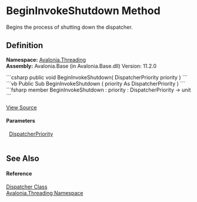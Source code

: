 # BeginInvokeShutdown Method


Begins the process of shutting down the dispatcher.



## Definition
**Namespace:** <a href="N_Avalonia_Threading">Avalonia.Threading</a>  
**Assembly:** Avalonia.Base (in Avalonia.Base.dll) Version: 11.2.0

<Tabs groupId="api-code-preview">
<TabItem value="csharp" label="C#">
```csharp
public void BeginInvokeShutdown(
	DispatcherPriority priority
)
```
</TabItem>
<TabItem value="vb" label="VB">
```vb
Public Sub BeginInvokeShutdown ( 
	priority As DispatcherPriority
)
```
</TabItem>
<TabItem value="fsharp" label="F#">
```fsharp
member BeginInvokeShutdown : 
        priority : DispatcherPriority -> unit 
```
</TabItem>
</Tabs>



<a href="https://github.com/AvaloniaUI/Avalonia/tree/master/src/Avalonia.Base/Threading/Dispatcher.MainLoop.cs#L98" title="View the source code">View Source</a>



#### Parameters
<dl><dt>  <a href="T_Avalonia_Threading_DispatcherPriority">DispatcherPriority</a></dt><dd> </dd></dl>

## See Also


#### Reference
<a href="T_Avalonia_Threading_Dispatcher">Dispatcher Class</a>  
<a href="N_Avalonia_Threading">Avalonia.Threading Namespace</a>  

